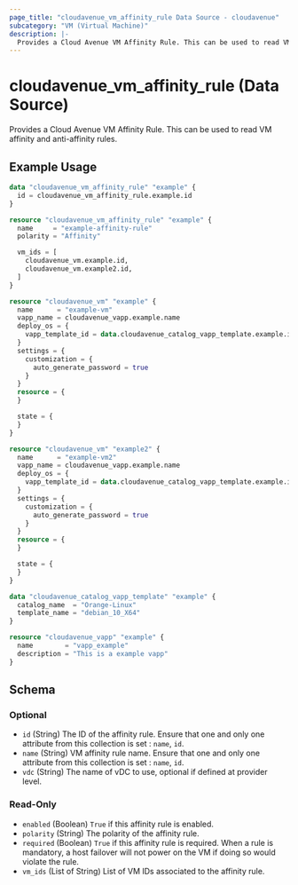 ```yaml
---
page_title: "cloudavenue_vm_affinity_rule Data Source - cloudavenue"
subcategory: "VM (Virtual Machine)"
description: |-
  Provides a Cloud Avenue VM Affinity Rule. This can be used to read VM affinity and anti-affinity rules.
---
```


# cloudavenue_vm_affinity_rule (Data Source)

Provides a Cloud Avenue VM Affinity Rule. This can be used to read VM affinity and anti-affinity rules.

## Example Usage

```terraform
data "cloudavenue_vm_affinity_rule" "example" {
  id = cloudavenue_vm_affinity_rule.example.id
}

resource "cloudavenue_vm_affinity_rule" "example" {
  name     = "example-affinity-rule"
  polarity = "Affinity"

  vm_ids = [
    cloudavenue_vm.example.id,
    cloudavenue_vm.example2.id,
  ]
}

resource "cloudavenue_vm" "example" {
  name      = "example-vm"
  vapp_name = cloudavenue_vapp.example.name
  deploy_os = {
    vapp_template_id = data.cloudavenue_catalog_vapp_template.example.id
  }
  settings = {
    customization = {
      auto_generate_password = true
    }
  }
  resource = {
  }

  state = {
  }
}

resource "cloudavenue_vm" "example2" {
  name      = "example-vm2"
  vapp_name = cloudavenue_vapp.example.name
  deploy_os = {
    vapp_template_id = data.cloudavenue_catalog_vapp_template.example.id
  }
  settings = {
    customization = {
      auto_generate_password = true
    }
  }
  resource = {
  }

  state = {
  }
}

data "cloudavenue_catalog_vapp_template" "example" {
  catalog_name  = "Orange-Linux"
  template_name = "debian_10_X64"
}

resource "cloudavenue_vapp" "example" {
  name        = "vapp_example"
  description = "This is a example vapp"
}
```

<!-- schema generated by tfplugindocs -->
## Schema

### Optional

- `id` (String) The ID of the affinity rule. Ensure that one and only one attribute from this collection is set : `name`, `id`.
- `name` (String) VM affinity rule name. Ensure that one and only one attribute from this collection is set : `name`, `id`.
- `vdc` (String) The name of vDC to use, optional if defined at provider level.

### Read-Only

- `enabled` (Boolean) `True` if this affinity rule is enabled.
- `polarity` (String) The polarity of the affinity rule.
- `required` (Boolean) `True` if this affinity rule is required. When a rule is mandatory, a host failover will not power on the VM if doing so would violate the rule.
- `vm_ids` (List of String) List of VM IDs associated to the affinity rule.



